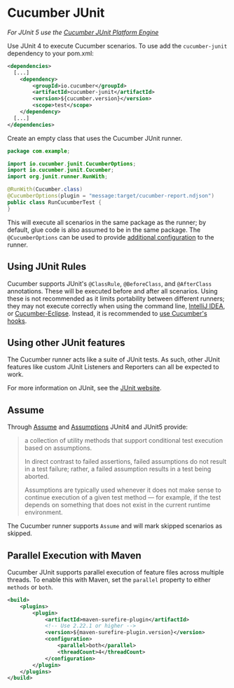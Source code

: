 Cucumber JUnit 
==============

_For JUnit 5 use the [Cucumber JUnit Platform Engine](../cucumber-junit-platform-engine)_

Use JUnit 4 to execute Cucumber scenarios. To use add the `cucumber-junit`
dependency to your pom.xml:

```xml
<dependencies>
  [...]
    <dependency>
        <groupId>io.cucumber</groupId>
        <artifactId>cucumber-junit</artifactId>
        <version>${cucumber.version}</version>
        <scope>test</scope>
    </dependency>
  [...]
</dependencies>
```

Create an empty class that uses the Cucumber JUnit runner.

```java
package com.example;

import io.cucumber.junit.CucumberOptions;
import io.cucumber.junit.Cucumber;
import org.junit.runner.RunWith;

@RunWith(Cucumber.class)
@CucumberOptions(plugin = "message:target/cucumber-report.ndjson")
public class RunCucumberTest {
}
```

This will execute all scenarios in the same package as the runner; by default, glue
code is also assumed to be in the same package. The `@CucumberOptions` can be used to provide
[additional configuration](https://docs.cucumber.io/cucumber/api/#list-configuration-options) 
to the runner. 

## Using JUnit Rules ##

Cucumber supports JUnit's `@ClassRule`, `@BeforeClass`, and `@AfterClass`
annotations. These will be executed before and 
after all scenarios. Using these is not recommended as it limits portability
between different runners; they may not
execute correctly when using the command line, [IntelliJ IDEA](https://www.jetbrains.com/help/idea/cucumber.html), or
[Cucumber-Eclipse](https://github.com/cucumber/cucumber-eclipse). Instead, it is
recommended to [use Cucumber's hooks](../cucumber-java#beforeall--afterall).

## Using other JUnit features ##

The Cucumber runner acts like a suite of JUnit tests. As such, other JUnit
features like custom JUnit
Listeners and Reporters can all be expected to work.

For more information on JUnit, see the [JUnit website](http://www.junit.org).

## Assume ## 

Through [Assume](https://junit.org/junit4/javadoc/4.12/org/junit/Assume.html) 
and [Assumptions](https://junit.org/junit5/docs/5.0.0/api/org/junit/jupiter/api/Assumptions.html) 
JUnit4 and JUnit5 provide: 

> a collection of utility methods that support conditional test execution based
> on assumptions.
> 
> In direct contrast to failed assertions, failed assumptions do not result in a
> test failure; rather, a failed assumption results in a test being aborted.
>  
> Assumptions are typically used whenever it does not make sense to continue
> execution of a given test method — for example, if the test depends on
> something that does not exist in the current runtime environment. 

The Cucumber runner supports `Assume` and will mark skipped scenarios as
skipped.

## Parallel Execution with Maven ##

Cucumber JUnit supports parallel execution of feature files across multiple 
threads. To enable this with Maven, set the `parallel` property to either
`methods` or `both`.

```xml
<build>
    <plugins>
        <plugin>
            <artifactId>maven-surefire-plugin</artifactId>
            <!-- Use 2.22.1 or higher -->
            <version>${maven-surefire-plugin.version}</version>  
            <configuration>
                <parallel>both</parallel>
                <threadCount>4</threadCount>
            </configuration>
        </plugin>
    </plugins>
</build>
```
